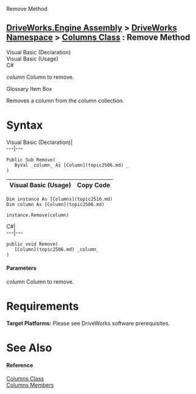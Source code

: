 Remove Method   
  
[DriveWorks.Engine Assembly](topic2156.md) > [DriveWorks Namespace](topic2159.md) > [Columns Class](topic2516.md) : Remove Method  
---  
  
Visual Basic (Declaration)    
Visual Basic (Usage)    
C# 

_column_
    Column to remove.

Glossary Item Box

Removes a column from the column collection. 

# Syntax

Visual Basic (Declaration)|   
---|---  
      
    
    Public Sub Remove( _
       ByVal _column_ As [Column](topic2506.md) _
    )   
  
Visual Basic (Usage)| Copy Code  
---|---  
      
    
    Dim instance As [Columns](topic2516.md)
    Dim column As [Column](topic2506.md)
     
    instance.Remove(column)  
  
C#|   
---|---  
      
    
    public void Remove( 
       [Column](topic2506.md) _column_
    )  
  
#### Parameters

 _column_
    Column to remove.

# Requirements

**Target Platforms:** Please see DriveWorks software prerequisites.

# See Also

#### Reference

[Columns Class](topic2516.md)   
[Columns Members](topic2517.md)


